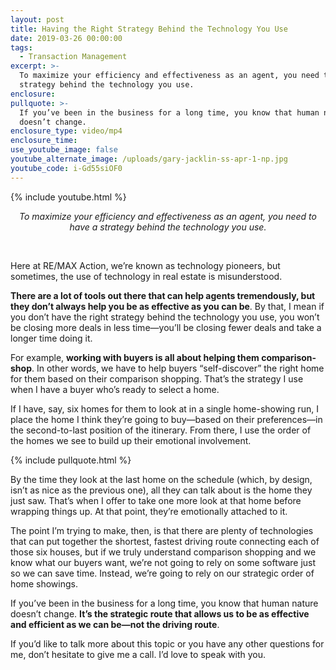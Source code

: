 ```yaml
---
layout: post
title: Having the Right Strategy Behind the Technology You Use
date: 2019-03-26 00:00:00
tags:
  - Transaction Management
excerpt: >-
  To maximize your efficiency and effectiveness as an agent, you need to have a
  strategy behind the technology you use.
enclosure:
pullquote: >-
  If you’ve been in the business for a long time, you know that human nature
  doesn’t change.
enclosure_type: video/mp4
enclosure_time:
use_youtube_image: false
youtube_alternate_image: /uploads/gary-jacklin-ss-apr-1-np.jpg
youtube_code: i-Gd55siOF0
---
```


{% include youtube.html %}

<center><em>To maximize your efficiency and effectiveness as an agent, you need to have a strategy behind the technology you use.</em></center>

&nbsp;

Here at RE/MAX Action, we’re known as technology pioneers, but sometimes, the use of technology in real estate is misunderstood.

**There are a lot of tools out there that can help agents tremendously, but they don’t always help you be as effective as you can be**. By that, I mean if you don’t have the right strategy behind the technology you use, you won’t be closing more deals in less time—you’ll be closing fewer deals and take a longer time doing it.

For example, **working with buyers is all about helping them comparison-shop**. In other words, we have to help buyers “self-discover” the right home for them based on their comparison shopping. That’s the strategy I use when I have a buyer who’s ready to select a home.

If I have, say, six homes for them to look at in a single home-showing run, I place the home I think they’re going to buy—based on their preferences—in the second-to-last position of the itinerary. From there, I use the order of the homes we see to build up their emotional involvement.

{% include pullquote.html %}

By the time they look at the last home on the schedule (which, by design, isn’t as nice as the previous one), all they can talk about is the home they just saw. That’s when I offer to take one more look at that home before wrapping things up. At that point, they’re emotionally attached to it.

The point I’m trying to make, then, is that there are plenty of technologies that can put together the shortest, fastest driving route connecting each of those six houses, but if we truly understand comparison shopping and we know what our buyers want, we’re not going to rely on some software just so we can save time. Instead, we’re going to rely on our strategic order of home showings.

If you’ve been in the business for a long time, you know that human nature doesn’t change. **It’s the strategic route that allows us to be as effective and efficient as we can be—not the driving route**.

If you’d like to talk more about this topic or you have any other questions for me, don’t hesitate to give me a call. I’d love to speak with you.